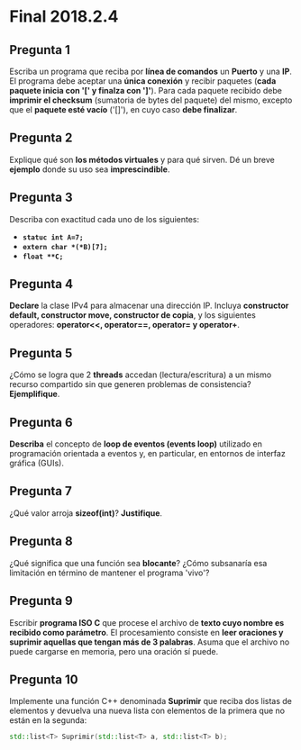 # Final 2018.2.4

## Pregunta 1

Escriba un programa que reciba por **línea de comandos** un **Puerto** y una **IP**. El programa debe aceptar una **única conexión** y recibir paquetes (**cada paquete inicia con '[' y finalza con ']'**). Para cada paquete recibido debe **imprimir el checksum** (sumatoria de bytes del paquete) del mismo, excepto que el **paquete esté vacío** ('[]'), en cuyo caso **debe finalizar**.

## Pregunta 2

Explique qué son **los métodos virtuales** y para qué sirven. Dé un breve **ejemplo** donde su uso sea **imprescindible**.

## Pregunta 3

Describa con exactitud cada uno de los siguientes:

- **`statuc int A=7;`**
- **`extern char *(*B)[7];`**
- **`float **C;`**

## Pregunta 4

**Declare** la clase IPv4 para almacenar una dirección IP. Incluya **constructor default, constructor move, constructor de copia**, y los siguientes operadores: **operator<<, operator==, operator= y operator+**.

## Pregunta 5

¿Cómo se logra que 2 **threads** accedan (lectura/escritura) a un mismo recurso compartido sin que generen problemas de consistencia? **Ejemplifique**.

## Pregunta 6

**Describa** el concepto de **loop de eventos (events loop)** utilizado en programación orientada a eventos y, en particular, en entornos de interfaz gráfica (GUIs).

## Pregunta 7

¿Qué valor arroja **sizeof(int)**? **Justifique**.

## Pregunta 8

¿Qué significa que una función sea **blocante**? ¿Cómo subsanaría esa limitación en término de mantener el programa 'vivo'?

## Pregunta 9

Escribir **programa ISO C** que procese el archivo de **texto cuyo nombre es recibido como parámetro**. El procesamiento consiste en **leer oraciones y suprimir aquellas que tengan más de 3 palabras**. Asuma que el archivo no puede cargarse en memoria, pero una oración sí puede.

## Pregunta 10

Implemente una función C++ denominada **Suprimir** que reciba dos listas de elementos y devuelva una nueva lista con elementos de la primera que no están en la segunda:

```cpp
std::list<T> Suprimir(std::list<T> a, std::list<T> b);
```
